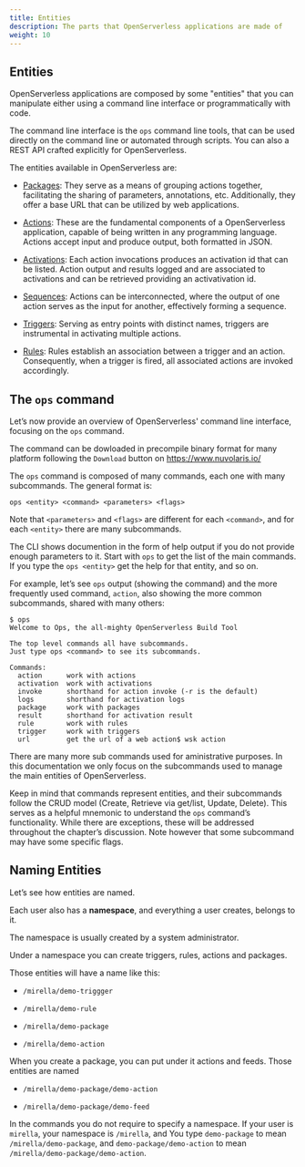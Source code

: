 ```yaml
---
title: Entities
description: The parts that OpenServerless applications are made of
weight: 10
---
```

## Entities

OpenServerless applications are composed by some "entities" that you can
manipulate either using a command line interface or programmatically
with code.

The command line interface is the `ops` command line tools, that can be
used directly on the command line or automated through scripts. You can
also a REST API crafted explicitly for OpenServerless.

The entities available in OpenServerless are:

- [Packages](/docs/cli/entities/packages/): They serve as a means of
    grouping actions together, facilitating the sharing of parameters,
    annotations, etc. Additionally, they offer a base URL that can be
    utilized by web applications.

- [Actions](/docs/cli/entities/actions/): These are the fundamental
    components of a OpenServerless application, capable of being written
    in any programming language. Actions accept input and produce
    output, both formatted in JSON.

- [Activations](/docs/cli/entities/activations/): Each action invocations
    produces an activation id that can be listed. Action output and
    results logged and are associated to activations and can be
    retrieved providing an activativation id.

- [Sequences](/docs/cli/entities/sequences/): Actions can be
    interconnected, where the output of one action serves as the input
    for another, effectively forming a sequence.

- [Triggers](/docs/cli/entities/triggers/): Serving as entry points with
    distinct names, triggers are instrumental in activating multiple
    actions.

- [Rules](/docs/cli/entities/rules/): Rules establish an association
    between a trigger and an action. Consequently, when a trigger is
    fired, all associated actions are invoked accordingly.

## The `ops` command

Let’s now provide an overview of OpenServerless' command line interface,
focusing on the `ops` command.

The command can be dowloaded in precompile binary format for many
platform following the `Download` button on <https://www.nuvolaris.io/>

The `ops` command is composed of many commands, each one with many
subcommands. The general format is:

    ops <entity> <command> <parameters> <flags>

Note that `<parameters>` and `<flags>` are different for each
`<command>`, and for each `<entity>` there are many subcommands.

The CLI shows documention in the form of help output if you do not
provide enough parameters to it. Start with `ops` to get the list of the
main commands. If you type the `ops <entity>` get the help for that
entity, and so on.

For example, let’s see `ops` output (showing the command) and the more
frequently used command, `action`, also showing the more common
subcommands, shared with many others:

    $ ops
    Welcome to Ops, the all-mighty OpenServerless Build Tool

    The top level commands all have subcommands.
    Just type ops <command> to see its subcommands.

    Commands:
      action      work with actions
      activation  work with activations
      invoke      shorthand for action invoke (-r is the default)
      logs        shorthand for activation logs
      package     work with packages
      result      shorthand for activation result
      rule        work with rules
      trigger     work with triggers
      url         get the url of a web action$ wsk action

There are many more sub commands used for aministrative purposes. In
this documentation we only focus on the subcommands used to manage the
main entities of OpenServerless.

Keep in mind that commands represent entities, and their subcommands
follow the CRUD model (Create, Retrieve via get/list, Update, Delete).
This serves as a helpful mnemonic to understand the `ops` command’s
functionality. While there are exceptions, these will be addressed
throughout the chapter’s discussion. Note however that some subcommand
may have some specific flags.

## Naming Entities

Let’s see how entities are named.

Each user also has a **namespace**, and everything a user creates,
belongs to it.

The namespace is usually created by a system administrator.

Under a namespace you can create triggers, rules, actions and packages.

Those entities will have a name like this:

- `/mirella/demo-triggger`

- `/mirella/demo-rule`

- `/mirella/demo-package`

- `/mirella/demo-action`

When you create a package, you can put under it actions and feeds. Those
entities are named

- `/mirella/demo-package/demo-action`

- `/mirella/demo-package/demo-feed`

In the commands you do not require to specify a namespace. If your user
is `mirella`, your namespace is `/mirella`, and You type `demo-package`
to mean `/mirella/demo-package`, and `demo-package/demo-action` to mean
`/mirella/demo-package/demo-action`.
